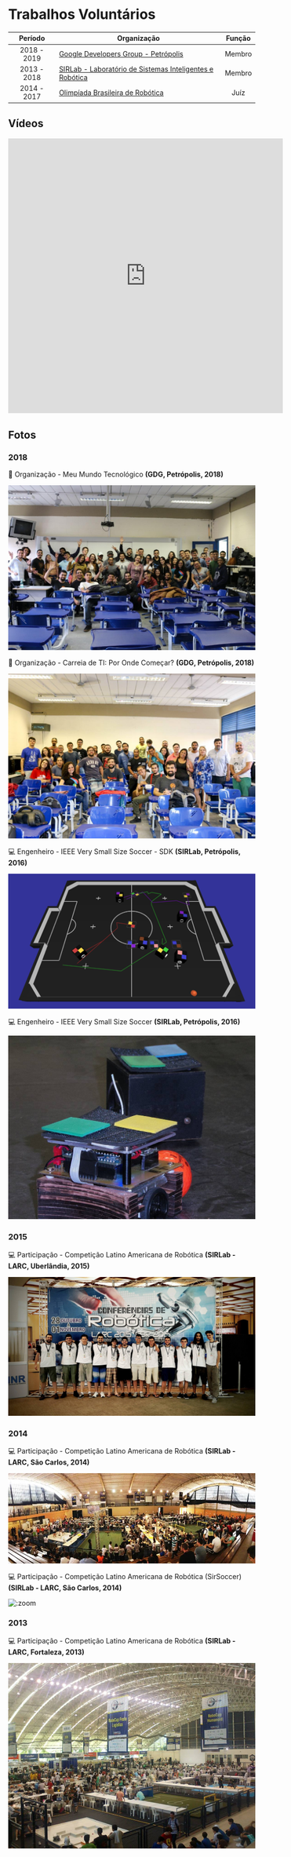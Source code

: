 # Trabalhos Voluntários

|   Período   | Organização                                                                          | Função |
|:-----------:|--------------------------------------------------------------------------------------|:------:|
| 2018 - 2019 | [Google Developers Group - Petrópolis](https://github.com/GDGPetropolis)             | Membro |
| 2013 - 2018 | [SIRLab - Laboratório de Sistemas Inteligentes e Robótica](http://sirlab.github.io/) | Membro |
| 2014 - 2017 | [Olimpíada Brasileira de Robótica](http://www.obr.org.br/)                           |  Juíz  |

## Vídeos

<iframe width="560" height="560" src="https://www.youtube.com/embed/ApL8euZLD-c" title="YouTube video player" frameborder="0" allow="accelerometer; autoplay; clipboard-write; encrypted-media; gyroscope; picture-in-picture; web-share" allowfullscreen></iframe>

## Fotos

### 2018

:handshake: Organização - Meu Mundo Tecnológico **(GDG, Petrópolis, 2018)**

![](assets/images/gdg-meu-mundo-tech.jpeg ':zoom')

>

:handshake: Organização - Carreia de TI: Por Onde Começar?  **(GDG, Petrópolis, 2018)**

![](assets/images/gdg-carreira-ti.jpg ':zoom')

>

:computer: Engenheiro - IEEE Very Small Size Soccer - SDK **(SIRLab, Petrópolis, 2016)**

![](assets/images/vss-sdk.png ':zoom')

>

:computer: Engenheiro - IEEE Very Small Size Soccer  **(SIRLab, Petrópolis, 2016)**

![](assets/images/sirsoccer2.png ':zoom')

### 2015

:computer: Participação - Competição Latino Americana de Robótica  **(SIRLab - LARC, Uberlândia, 2015)**

![](assets/images/sirlab.jpg ':zoom')

### 2014

:computer: Participação - Competição Latino Americana de Robótica  **(SIRLab - LARC, São Carlos, 2014)**

![](assets/images/larc2014.png ':zoom')

>

:computer: Participação - Competição Latino Americana de Robótica (SirSoccer)  **(SIRLab - LARC, São Carlos, 2014)**

![](assets/images/sirsoccer.png ':zoom')

### 2013

:computer: Participação - Competição Latino Americana de Robótica  **(SIRLab - LARC, Fortaleza, 2013)**

![](assets/images/larc2013.png ':zoom')